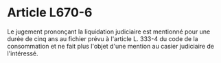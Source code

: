 # Article L670-6

Le jugement prononçant la liquidation judiciaire est mentionné pour une durée de cinq ans au fichier prévu à l'article L. 333-4 du code de la consommation et ne fait plus l'objet d'une mention au casier judiciaire de l'intéressé.
